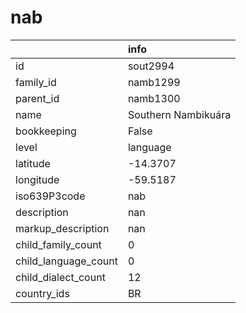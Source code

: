 # nab
|                      | info                |
|:---------------------|:--------------------|
| id                   | sout2994            |
| family_id            | namb1299            |
| parent_id            | namb1300            |
| name                 | Southern Nambikuára |
| bookkeeping          | False               |
| level                | language            |
| latitude             | -14.3707            |
| longitude            | -59.5187            |
| iso639P3code         | nab                 |
| description          | nan                 |
| markup_description   | nan                 |
| child_family_count   | 0                   |
| child_language_count | 0                   |
| child_dialect_count  | 12                  |
| country_ids          | BR                  |